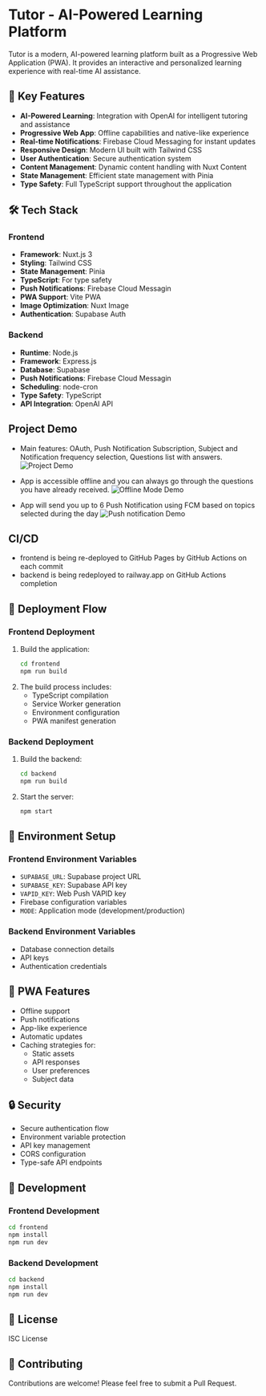 # Tutor - AI-Powered Learning Platform

Tutor is a modern, AI-powered learning platform built as a Progressive Web Application (PWA). It provides an interactive and personalized learning experience with real-time AI assistance.

## 🌟 Key Features

- **AI-Powered Learning**: Integration with OpenAI for intelligent tutoring and assistance
- **Progressive Web App**: Offline capabilities and native-like experience
- **Real-time Notifications**: Firebase Cloud Messaging for instant updates
- **Responsive Design**: Modern UI built with Tailwind CSS
- **User Authentication**: Secure authentication system
- **Content Management**: Dynamic content handling with Nuxt Content
- **State Management**: Efficient state management with Pinia
- **Type Safety**: Full TypeScript support throughout the application

## 🛠 Tech Stack

### Frontend

- **Framework**: Nuxt.js 3
- **Styling**: Tailwind CSS
- **State Management**: Pinia
- **TypeScript**: For type safety
- **Push Notifications**: Firebase Cloud Messagin
- **PWA Support**: Vite PWA
- **Image Optimization**: Nuxt Image
- **Authentication**: Supabase Auth

### Backend

- **Runtime**: Node.js
- **Framework**: Express.js
- **Database**: Supabase
- **Push Notifications**: Firebase Cloud Messagin
- **Scheduling**: node-cron
- **Type Safety**: TypeScript
- **API Integration**: OpenAI API

## Project Demo

- Main features: OAuth, Push Notification Subscription, Subject and Notification frequency selection, Questions list with answers.
  ![Project Demo](https://psevdon1m.github.io/Tutor/demo-gifs/login-oauth-demo.gif)

- App is accessible offline and you can always go through the questions you have already received.
  ![Offline Mode Demo](https://psevdon1m.github.io/Tutor/demo-gifs/offline-mode-demo.gif)
- App will send you up to 6 Push Notification using FCM based on topics selected during the day
  ![Push notification Demo](https://psevdon1m.github.io/Tutor/demo-gifs/push-demo.gif)

## CI/CD

- frontend is being re-deployed to GitHub Pages by GitHub Actions on each commit
- backend is being redeployed to railway.app on GitHub Actions completion

## 🚀 Deployment Flow

### Frontend Deployment

1. Build the application:
   ```bash
   cd frontend
   npm run build
   ```
2. The build process includes:
   - TypeScript compilation
   - Service Worker generation
   - Environment configuration
   - PWA manifest generation

### Backend Deployment

1. Build the backend:
   ```bash
   cd backend
   npm run build
   ```
2. Start the server:
   ```bash
   npm start
   ```

## 🔧 Environment Setup

### Frontend Environment Variables

- `SUPABASE_URL`: Supabase project URL
- `SUPABASE_KEY`: Supabase API key
- `VAPID_KEY`: Web Push VAPID key
- Firebase configuration variables
- `MODE`: Application mode (development/production)

### Backend Environment Variables

- Database connection details
- API keys
- Authentication credentials

## 📱 PWA Features

- Offline support
- Push notifications
- App-like experience
- Automatic updates
- Caching strategies for:
  - Static assets
  - API responses
  - User preferences
  - Subject data

## 🔒 Security

- Secure authentication flow
- Environment variable protection
- API key management
- CORS configuration
- Type-safe API endpoints

## 🧪 Development

### Frontend Development

```bash
cd frontend
npm install
npm run dev
```

### Backend Development

```bash
cd backend
npm install
npm run dev
```

## 📄 License

ISC License

## 🤝 Contributing

Contributions are welcome! Please feel free to submit a Pull Request.
